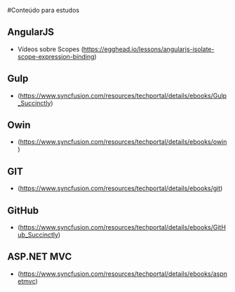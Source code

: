 #Conteúdo para estudos

## AngularJS
* Vídeos sobre Scopes (https://egghead.io/lessons/angularjs-isolate-scope-expression-binding)

## Gulp 

* (https://www.syncfusion.com/resources/techportal/details/ebooks/Gulp_Succinctly)

## Owin 

* (https://www.syncfusion.com/resources/techportal/details/ebooks/owin)

## GIT

* (https://www.syncfusion.com/resources/techportal/details/ebooks/git)

## GitHub 

* (https://www.syncfusion.com/resources/techportal/details/ebooks/GitHub_Succinctly)

## ASP.NET MVC 

* (https://www.syncfusion.com/resources/techportal/details/ebooks/aspnetmvc)
